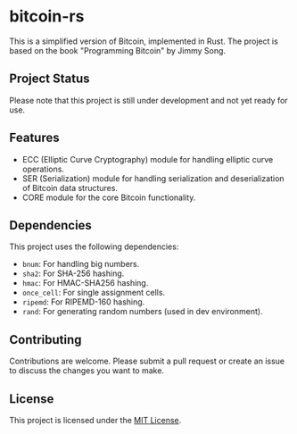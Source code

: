 # bitcoin-rs

This is a simplified version of Bitcoin, implemented in Rust. The project is based on the book "Programming Bitcoin" by Jimmy Song.

## Project Status

Please note that this project is still under development and not yet ready for use.

## Features

- ECC (Elliptic Curve Cryptography) module for handling elliptic curve operations.
- SER (Serialization) module for handling serialization and deserialization of Bitcoin data structures.
- CORE module for the core Bitcoin functionality.

## Dependencies

This project uses the following dependencies:

- `bnum`: For handling big numbers.
- `sha2`: For SHA-256 hashing.
- `hmac`: For HMAC-SHA256 hashing.
- `once_cell`: For single assignment cells.
- `ripemd`: For RIPEMD-160 hashing.
- `rand`: For generating random numbers (used in dev environment).

## Contributing

Contributions are welcome. Please submit a pull request or create an issue to discuss the changes you want to make.

## License

This project is licensed under the [MIT License](LICENSE).